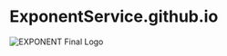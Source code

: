 # ExponentService.github.io
![EXPONENT Final Logo](https://user-images.githubusercontent.com/111132700/184366531-dfb833cb-6b93-41f1-9be7-ad7a7be07ecd.jpg)
